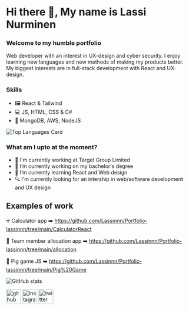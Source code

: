 # Hi there 👋, My name is Lassi Nurminen
### Welcome to my humble portfolio
Web developer with an interest in UX-design and cyber security. I enjoy learning new languages and new methods of making my products better. My biggest interests are in full-stack development with React and UX-design.

### Skills 
* 🖼️ React & Tailwind
* 💻 JS, HTML, CSS & C#
* 💾 MongoDB, AWS, NodeJS

![Top Languages Card](https://github-readme-stats.vercel.app/api/top-langs/?username=lassinnn)

### What am I upto at the moment?
- 💼 I'm currently working at Target Group Limited
- 🔭 I’m currently working on my bachelor's degree 
- 🌱 I’m currently learning React and Web design 
- 🔍 I'm currently looking for an intership in web/software development and UX design

## Examples of work

➗ Calculator app ➡️ https://github.com/Lassinnn/Portfolio-lassinnn/tree/main/CalculatorReact

🧑 Team member allocation app ➡️ https://github.com/Lassinnn/Portfolio-lassinnn/tree/main/allocation

🐷 Pig game JS ➡️ https://github.com/Lassinnn/Portfolio-lassinnn/tree/main/Pig%20Game

![GitHub stats](https://github-readme-stats.vercel.app/api?username=lassinnn&show_icons=true)  

[<img src='https://cdn.jsdelivr.net/npm/simple-icons@3.0.1/icons/github.svg' alt='github' height='40'>](https://github.com/Lassinnn)  [<img src='https://cdn.jsdelivr.net/npm/simple-icons@3.0.1/icons/instagram.svg' alt='instagram' height='40'>](https://www.instagram.com/lassinnn/)  [<img src='https://cdn.jsdelivr.net/npm/simple-icons@3.0.1/icons/twitter.svg' alt='twitter' height='40'>](https://twitter.com/lassinnn)  

